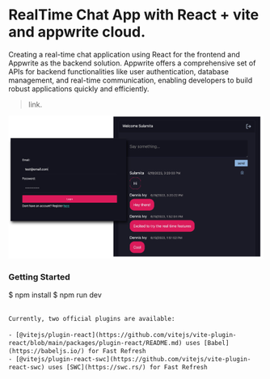 # RealTime Chat App with React + vite and appwrite cloud.

Creating a real-time chat application using React for the frontend and Appwrite as the backend solution. Appwrite offers a comprehensive set of APIs for backend functionalities like user authentication, database management, and real-time communication, enabling developers to build robust applications quickly and efficiently.
> link.

<img src="images/demo.png"/>

### Getting Started

$ npm install
$ npm run dev
```

Currently, two official plugins are available:

- [@vitejs/plugin-react](https://github.com/vitejs/vite-plugin-react/blob/main/packages/plugin-react/README.md) uses [Babel](https://babeljs.io/) for Fast Refresh
- [@vitejs/plugin-react-swc](https://github.com/vitejs/vite-plugin-react-swc) uses [SWC](https://swc.rs/) for Fast Refresh
